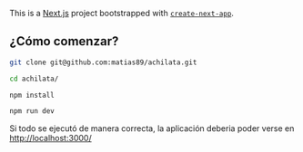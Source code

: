 This is a [Next.js](https://nextjs.org/) project bootstrapped with [`create-next-app`](https://github.com/vercel/next.js/tree/canary/packages/create-next-app).

## ¿Cómo comenzar?

```bash
git clone git@github.com:matias89/achilata.git
```
```bash
cd achilata/
```
```bash
npm install
```
```bash
npm run dev
```

Si todo se ejecutó de manera correcta, la aplicación deberia poder verse en [http://localhost:3000/](http://localhost:3000/)
